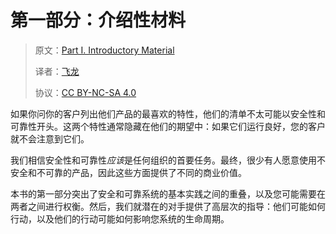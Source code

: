 # 第一部分：介绍性材料

> 原文：[Part I. Introductory Material](https://google.github.io/building-secure-and-reliable-systems/raw/part1.html)
> 
> 译者：[飞龙](https://github.com/wizardforcel)
> 
> 协议：[CC BY-NC-SA 4.0](https://creativecommons.org/licenses/by-nc-sa/4.0/)


如果你问你的客户列出他们产品的最喜欢的特性，他们的清单不太可能以安全性和可靠性开头。这两个特性通常隐藏在他们的期望中：如果它们运行良好，您的客户就不会注意到它们。

我们相信安全性和可靠性*应该*是任何组织的首要任务。最终，很少有人愿意使用不安全和不可靠的产品，因此这些方面提供了不同的商业价值。

本书的第一部分突出了安全和可靠系统的基本实践之间的重叠，以及您可能需要在两者之间进行权衡。然后，我们就潜在的对手提供了高层次的指导：他们可能如何行动，以及他们的行动可能如何影响您系统的生命周期。
